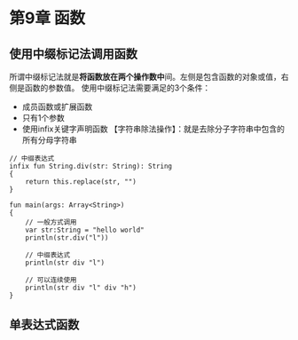 # 第9章 函数
## 使用中缀标记法调用函数
所谓中缀标记法就是**将函数放在两个操作数中**间。左侧是包含函数的对象或值，右侧是函数的参数值。
使用中缀标记法需要满足的3个条件：
+ 成员函数或扩展函数
+ 只有1个参数
+ 使用infix关键字声明函数
【字符串除法操作】：就是去除分子字符串中包含的所有分母字符串
```
// 中缀表达式
infix fun String.div(str: String): String
{
    return this.replace(str, "")
}

fun main(args: Array<String>)
{
    // 一般方式调用
    var str:String = "hello world"
    println(str.div("l"))

    // 中缀表达式
    println(str div "l")

    // 可以连续使用
    println(str div "l" div "h")
}
```
## 单表达式函数
